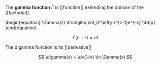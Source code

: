 The **gamma function** $\Gamma$ is [[function]] extending the domain of the [[factorial]].

\begin{equation}
\Gamma(z) \triangleq \int_0^\infty x\^{z-1}e^{-x} \dd{x}
\end{equation}

$$
\Gamma(n+1) = n!
$$

The digamma function is its [[derivative]]

$$
\digamma(x) = \dv{}{x} \ln \Gamma(x)
$$